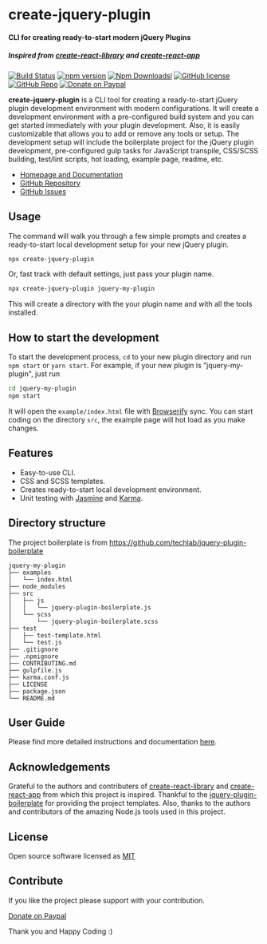 # create-jquery-plugin
#### CLI for creating ready-to-start modern jQuery Plugins
##### Inspired from [create-react-library](https://www.npmjs.com/package/create-react-library) and [create-react-app](https://github.com/facebook/create-react-app)


[![Build Status](https://travis-ci.org/techlab/create-jquery-plugin.svg?branch=master)](https://travis-ci.org/techlab/create-jquery-plugin)
[![npm version](https://badge.fury.io/js/create-jquery-plugin.svg)](https://www.npmjs.com/package/create-jquery-plugin)
[![Npm Downloadsl](https://badgen.net/npm/dm/create-jquery-plugin?icon=npm)](https://www.npmjs.com/package/create-jquery-plugin)
[![GitHub license](https://img.shields.io/badge/license-MIT-blue.svg)](https://raw.githubusercontent.com/techlab/create-jquery-plugin/master/LICENSE)
[![GitHub Repo](https://badgen.net/badge/icon/create-jquery-plugin?icon=github&label=&color=0da4d3)](https://github.com/techlab/create-jquery-plugin)
[![Donate on Paypal](https://img.shields.io/badge/PayPal-dipuraj-blue.svg)](https://www.paypal.me/dipuraj)


**create-jquery-plugin** is a CLI tool for creating a ready-to-start jQuery plugin development environment with modern configurations.
It will create a development environment with a pre-configured build system and you can get started immediately with your plugin development.
Also, it is easily customizable that allows you to add or remove any tools or setup.
The development setup will include the boilerplate project for the jQuery plugin development, pre-configured gulp tasks for JavaScript transpile,
CSS/SCSS building, test/lint scripts, hot loading, example page, readme, etc.

+ [Homepage and Documentation](http://techlaboratory.net/create-jquery-plugin)
+ [GitHub Repository](https://github.com/techlab/create-jquery-plugin)
+ [GitHub Issues](https://github.com/techlab/create-jquery-plugin/issues)

Usage
-----

The command will walk you through a few simple prompts and creates a ready-to-start local development setup for your new jQuery plugin.

```bash
npx create-jquery-plugin
```

Or, fast track with default settings, just pass your plugin name.
```bash
npx create-jquery-plugin jquery-my-plugin
```

This will create a directory with the your plugin name and with all the tools installed.


How to start the development
-----
To start the development process, `cd` to your new plugin directory and run `npm start` or `yarn start`.
For example, if your new plugin is "jquery-my-plugin", just run

```bash
cd jquery-my-plugin
npm start
```

It will open the `example/index.html` file with [Browserify](http://browserify.org/) sync. You can start coding on the directory `src`, the example page will hot load as you make changes.

Features
-----
- Easy-to-use CLI.
- CSS and SCSS templates.
- Creates ready-to-start local development environment.
- Unit testing with [Jasmine](https://jasmine.github.io/) and [Karma](https://karma-runner.github.io/).

Directory structure
-----
The project boilerplate is from https://github.com/techlab/jquery-plugin-boilerplate
```
jquery-my-plugin
├── examples
│   └── index.html
├── node_modules
├── src
│   ├── js
│   │   └── jquery-plugin-boilerplate.js
│   └── scss
│       └── jquery-plugin-boilerplate.scss
├── test
│   ├── test-template.html
│   └── test.js
├── .gitignore
├── .npmignore
├── CONTRIBUTING.md
├── gulpfile.js
├── karma.conf.js
├── LICENSE
├── package.json
└── README.md
```

User Guide
----
Please find more detailed instructions and documentation [here](http://techlaboratory.net/create-jquery-plugin).

Acknowledgements
---
Grateful to the authors and contributers of [create-react-library](https://www.npmjs.com/package/create-react-library) and [create-react-app](https://github.com/facebook/create-react-app) from which this project is inspired.
Thankful to the [jquery-plugin-boilerplate](https://github.com/techlab/jquery-plugin-boilerplate) for providing the project templates. Also, thanks to the authors and contributors of the amazing Node.js tools used in this project.

License
----
Open source software licensed as [MIT](https://github.com/techlab/create-jquery-plugin/blob/master/LICENSE)

Contribute
----
If you like the project please support with your contribution.

[Donate on Paypal](https://www.paypal.me/dipuraj)

Thank you and Happy Coding :)
